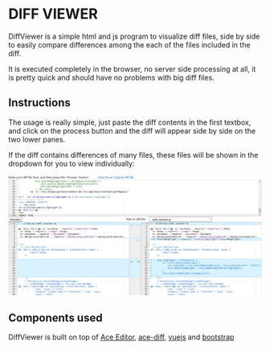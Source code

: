 # DIFF VIEWER

DiffViewer is a simple html and js program to visualize diff files, side by side to easily compare differences among the each of the files included in the diff.

It is executed completely in the browser, no server side processing at all, it is pretty quick and should have no problems with big diff files.

## Instructions

The usage is really simple, just paste the diff contents in the first textbox, and click on the process button and the diff will appear side by side on the two lower panes. 

If the diff contains differences of many files, these files will be shown in the dropdown for you to view individually:

![screenshot](./img/diffviewer.jpg)

## Components used
DiffViewer is built on top of [Ace Editor](https://ace.c9.io/), [ace-diff](https://github.com/ace-diff/ace-diff/), [vuejs](https://vuejs.org) and [bootstrap](https://getbootstrap.com/)